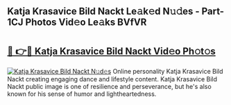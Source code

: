 ## Katja Krasavice Bild Nackt Le𝚊k𝚎d N𝚞𝚍es - Part-1CJ Photos Vid𝚎o Le𝚊ks BVfVR

# <h2><a href="http://fb6p3j.evod.top/?m=Katja+Krasavice+Bild+Nackt">🔗 👉🔴 Katja Krasavice Bild Nackt Vid𝚎o Ph𝚘t𝚘s</a></h2>

[![Katja Krasavice Bild Nackt N𝚞d𝚎s](https://i.imgur.com/8V9OHl7.gif)](http://fb6p3j.evod.top/?m=Katja+Krasavice+Bild+Nackt)
Online personality Katja Krasavice Bild Nackt creating engaging dance and lifestyle content. Katja Krasavice Bild Nackt public image is one of resilience and perseverance, but he's also known for his sense of humor and lightheartedness. 
